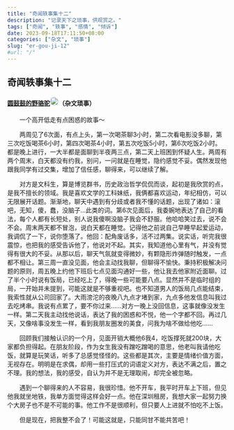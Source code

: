 ```yaml
---
title: "奇闻轶事集十二"
description: "记录天下之琐事，供观赏之。"
tags: ["奇闻", "轶事", "感情", "倾诉"]
date: 2023-09-18T17:11:50+08:00
categories: ["杂文", "琐事"]
slug: "er-gou-ji-12"
#url: "/"
---
```


## 奇闻轶事集十二
#### [圆鼓鼓的野骆驼]()<img src="https://static.tuodan.tech/public/images/anonymous/animal/aichong1.png" style="width:20px; height:20px; border-radius:10px;"/>（杂文琐事）

&emsp;&emsp;一个高开低走有点困惑的故事～

&emsp;&emsp;两周见了6次面，有点上头，第一次喝茶聊3小时，第二次看电影没多聊，第三次吃饭喝茶6小时，第四次喝茶4小时，第五次吃饭5小时，第6次吃饭2小时。都是晚上进行，一大半都是面聊到半夜两三点，第二天上班困到怀疑人生。两周有两个周末，白天都没有约我，别问，一问就是在睡觉，隐约感觉不妥。偶然发现他跟我同学有过交集，增加了信任感，聊得来，可以继续了解。

&emsp;&emsp;对方是文科生，算是博览群书，历史政治哲学侃侃而谈，起初是我欣赏的点，是我不擅长的领域。我是喜欢文学的工科妹纸，我俩都喜欢运动，年纪相仿，可以无限展开话题。渐渐地，聊天中遇到有分歧或者我不懂的话题，出现了诸如：滚吧，无知，傻，蠢，没脑子…此类的词。第6次见面后，我委婉地表达了自己的看法，每个人都有长短处，别人说我傻啊没脑子我会不舒服。他哈哈笑过去，说不会不会。周末两天都不冒泡，说白天都在睡觉。记得他之前说自己早睡早起爱运动，我调侃了一下，说你堕落了。他回：配角废话多，活不过两集。说实话，听完我很震惊，也把我的感受告诉他了，他说对不起。其实，我知道他心里有气，并没有觉得有很大的不妥。从那以后，聊天气氛就变得微妙，有颗隐形炸弹随时触发，一点都不相让。第三周一直没见面，他会主动找我聊，但聊得不愉快。秉持积极解决问题的原则，周五晚上约他下班后七点见面沟通好一些，他让我去他家附近面聊。过了半个小时说有饭局，已经吃上了，得晚一些可能要八点。显然并不是临时组的局，一开始并未提到，可能这就是不够重视吧。也不知道男人的饭局几点能结束，我索性就从公司回家了。大雨滂沱的夜晚八九点才堵到家，九点多他发信息叫我过去吃烤串。我说有点累了，要不你过来……对方一晚上没回信息，这事就像没发生一样。第二天我主动找他说话，表达了我的困惑和不悦，他一个字都不回。再过几天，又像啥事没发生一样，看到我朋友圈发的美食，问我为啥不做给他吃……

&emsp;&emsp;回顾我们接触认识的一个月，见面开销大概他6我4，吃饭撑死就200块，大家都负担得起。在朋友阶段，作为女生我没有蹭吃蹭喝的意思，他老叫我请他吃饭，就算是玩笑话，听多了总感觉怪怪的。这些都是其次，主要是情绪价值方面，无视存在。明明是在求偶，却用一些打压式的词语定义对方，表达不满之后，置之不理。我的想法，我的感受，自认为并不是无理取闹，却完全被忽略。

&emsp;&emsp;遇到一个聊得来的人不容易，我很珍惜。他不开车，我平时开车上下班，但见他我就坐地铁，我单方面觉得这样会好一点。他在深圳租房，我想大家一起努力换个大房子也不是不可能的事。他工作不是很顺利，但只要人上进就不怕吃不上饭。

&emsp;&emsp;但是现在，把我整不会了！可能这就是，只能同甘不能共苦吧！







